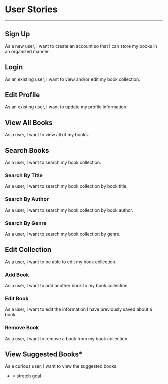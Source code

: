# User Stories
<hr>

## Sign Up
As a new user, I want to create an account so that I can store my books in 
an organized manner.

## Login
As an existing user, I want to view and/or edit my book collection.

## Edit Profile
As an existing user, I want to update my profile information. 

## View All Books
As a user, I want to view all of my books.

## Search Books
As a user, I want to search my book collection.

### Search By Title
As a user, I want to search my book collection by book title.

### Search By Author
As a user, I want to search my book collection by book author.

### Search By Genre
As a user, I want to search my book collection by genre.

## Edit Collection
As a user, I want to be able to edit my book collection.

### Add Book
As a user, I want to add another book to my book collection.

### Edit Book
As a user, I want to edit the information I have previously saved about a book.

### Remove Book
As a user, I want to remove a book from my book collection.

## View Suggested Books*
As a curious user, I want to view the suggested books.

* = stretch goal